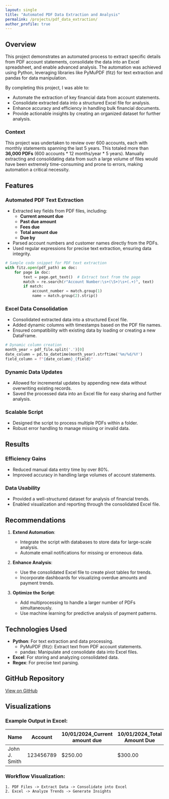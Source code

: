 ```yaml
---
layout: single
title: "Automated PDF Data Extraction and Analysis"
permalink: /projects/pdf_data_extraction/
author_profile: true
---
```


## Overview

This project demonstrates an automated process to extract specific details from PDF account statements, consolidate the data into an Excel spreadsheet, and enable advanced analysis. The automation was achieved using Python, leveraging libraries like PyMuPDF (fitz) for text extraction and pandas for data manipulation.

By completing this project, I was able to:
- Automate the extraction of key financial data from account statements.
- Consolidate extracted data into a structured Excel file for analysis.
- Enhance accuracy and efficiency in handling bulk financial documents.
- Provide actionable insights by creating an organized dataset for further analysis.

### **Context**
This project was undertaken to review over 600 accounts, each with monthly statements spanning the last 5 years. This totaled more than **36,000 PDFs** (600 accounts * 12 months/year * 5 years). Manually extracting and consolidating data from such a large volume of files would have been extremely time-consuming and prone to errors, making automation a critical necessity.

## Features

### **Automated PDF Text Extraction**
- Extracted key fields from PDF files, including:
  - **Current amount due**
  - **Past due amount**
  - **Fees due**
  - **Total amount due**
  - **Due by**
- Parsed account numbers and customer names directly from the PDFs.
- Used regular expressions for precise text extraction, ensuring data integrity.

```python
# Sample code snippet for PDF text extraction
with fitz.open(pdf_path) as doc:
    for page in doc:
        text = page.get_text()  # Extract text from the page
        match = re.search(r"Account Number:\s+(\S+)\s+(.+)", text)
        if match:
            account_number = match.group(1)
            name = match.group(2).strip()
```

### **Excel Data Consolidation**
- Consolidated extracted data into a structured Excel file.
- Added dynamic columns with timestamps based on the PDF file names.
- Ensured compatibility with existing data by loading or creating a new DataFrame.

```python
# Dynamic column creation
month_year = pdf_file.split('.')[0]
date_column = pd.to_datetime(month_year).strftime('%m/%d/%Y')
field_column = f"{date_column}_{field}"
```

### **Dynamic Data Updates**
- Allowed for incremental updates by appending new data without overwriting existing records.
- Saved the processed data into an Excel file for easy sharing and further analysis.

### **Scalable Script**
- Designed the script to process multiple PDFs within a folder.
- Robust error handling to manage missing or invalid data.

## Results

### **Efficiency Gains**
- Reduced manual data entry time by over 80%.
- Improved accuracy in handling large volumes of account statements.

### **Data Usability**
- Provided a well-structured dataset for analysis of financial trends.
- Enabled visualization and reporting through the consolidated Excel file.

## Recommendations

1. **Extend Automation**:
   - Integrate the script with databases to store data for large-scale analysis.
   - Automate email notifications for missing or erroneous data.

2. **Enhance Analysis**:
   - Use the consolidated Excel file to create pivot tables for trends.
   - Incorporate dashboards for visualizing overdue amounts and payment trends.

3. **Optimize the Script**:
   - Add multiprocessing to handle a larger number of PDFs simultaneously.
   - Use machine learning for predictive analysis of payment patterns.

## Technologies Used
- **Python**: For text extraction and data processing.
  - PyMuPDF (fitz): Extract text from PDF account statements.
  - pandas: Manipulate and consolidate data into Excel files.
- **Excel**: For storing and analyzing consolidated data.
- **Regex**: For precise text parsing.

## GitHub Repository

[View on GitHub](https://github.com/yourusername/pdf-data-extraction)

## Visualizations

### Example Output in Excel:
| Name          | Account       | 10/01/2024_Current amount due | 10/01/2024_Total Amount Due |
|---------------|---------------|-------------------------------|-----------------------------|
| John J. Smith | 123456789     | $250.00                       | $300.00                     |

### Workflow Visualization:
```plaintext
1. PDF Files -> Extract Data -> Consolidate into Excel
2. Excel -> Analyze Trends -> Generate Insights
```
